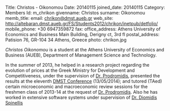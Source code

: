 Title: Christos - Oikonomou
Date: 20140115
joined_date: 20140115
Category: Members
Id: m_chrikon
givenname: Christos
surname: Oikonomou
memb_title:
email: chrikon@dmst.aueb.gr
web_site: http://altebaran.dmst.aueb.gr/FS/Students2012/chrikon/inetpub/detfolio/
mobile_phone: +30 6947359872
fax:
office_address: Athens University of Economics and Business Main Building, Derigny ct, 3rd fl
postal_address: Patision 76, GR-104 34 Athens, Greece
photo: chrikon.jpg

_Christos Oikonomou_ is a student at the Athens University of Economics and Business (AUEB), Department of Management Science and Technology.

In the summer of 2013, he helped in a research project regarding the evolution of prices at the Greek Ministry for Development and Competitiveness, under the supervision of [Dr. Prodromidis](http://www.kepe.gr/index.php/el/profil-cb/userprofile/pjprodr), presented the results at the eleventh [DMST Conference](http://fsdet.dmst.aueb.gr/) (13/05/2014); and tutored (TAed) certain microeconomic and macroeconomic review sessions for the freshmen class of 2013-14 at the request of [Dr. Prodromidis](http://www.kepe.gr/index.php/el/profil-cb/userprofile/pjprodr). Also he has worked in extensive software systems under supervision of [Dr. Diomidis Spinellis](http://www.spinellis.gr/index.html.var)
